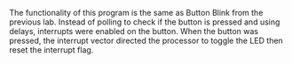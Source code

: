 The functionality of this program is the same as Button Blink from the previous lab. Instead of polling to check if the button
is pressed and using delays, interrupts were enabled on the button. When the button was pressed, the interrupt vector directed
the processor to toggle the LED then reset the interrupt flag. 